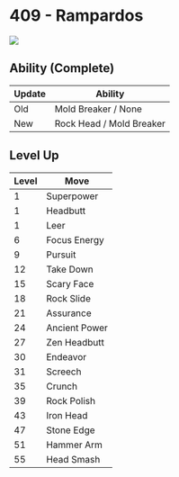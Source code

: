# 409 - Rampardos
![][409]

## Ability (Complete)

Update | Ability
---    | ---
Old    | Mold Breaker / None
New    | Rock Head / Mold Breaker

## Level Up

Level | Move
---   | ---
  1   | Superpower
  1   | Headbutt
  1   | Leer
  6   | Focus Energy
  9   | Pursuit
 12   | Take Down
 15   | Scary Face
 18   | Rock Slide
 21   | Assurance
 24   | Ancient Power
 27   | Zen Headbutt
 30   | Endeavor
 31   | Screech
 35   | Crunch
 39   | Rock Polish
 43   | Iron Head
 47   | Stone Edge
 51   | Hammer Arm
 55   | Head Smash



[409]: /img/pokemon/409.png

